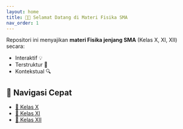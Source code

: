 ```yaml
---
layout: home
title: 👩‍🏫 Selamat Datang di Materi Fisika SMA
nav_order: 1
---
```


Repositori ini menyajikan **materi Fisika jenjang SMA** (Kelas X, XI, XII) secara:

- Interaktif 💡
- Terstruktur 📂
- Kontekstual 🔍

## 🚀 Navigasi Cepat

- [📘 Kelas X](kelas-x/index.md)
- [📗 Kelas XI](kelas-xi/index.md)
- [📕 Kelas XII](kelas-xii/index.md)
